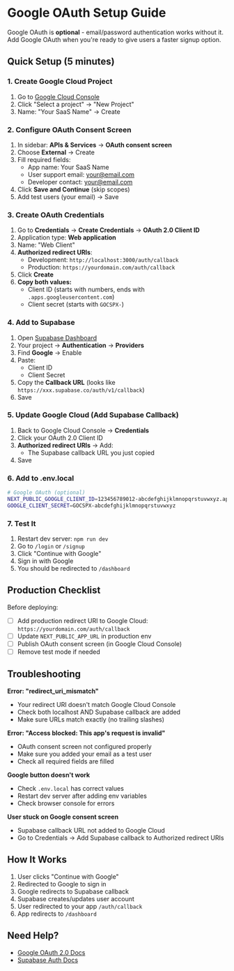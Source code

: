 # Google OAuth Setup Guide

Google OAuth is **optional** - email/password authentication works without it. Add Google OAuth when you're ready to give users a faster signup option.

## Quick Setup (5 minutes)

### 1. Create Google Cloud Project

1. Go to [Google Cloud Console](https://console.cloud.google.com)
2. Click "Select a project" → "New Project"
3. Name: "Your SaaS Name" → Create

### 2. Configure OAuth Consent Screen

1. In sidebar: **APIs & Services** → **OAuth consent screen**
2. Choose **External** → Create
3. Fill required fields:
   - App name: Your SaaS Name
   - User support email: your@email.com
   - Developer contact: your@email.com
4. Click **Save and Continue** (skip scopes)
5. Add test users (your email) → Save

### 3. Create OAuth Credentials

1. Go to **Credentials** → **Create Credentials** → **OAuth 2.0 Client ID**
2. Application type: **Web application**
3. Name: "Web Client"
4. **Authorized redirect URIs**:
   - Development: `http://localhost:3000/auth/callback`
   - Production: `https://yourdomain.com/auth/callback`
5. Click **Create**
6. **Copy both values:**
   - Client ID (starts with numbers, ends with `.apps.googleusercontent.com`)
   - Client secret (starts with `GOCSPX-`)

### 4. Add to Supabase

1. Open [Supabase Dashboard](https://supabase.com/dashboard)
2. Your project → **Authentication** → **Providers**
3. Find **Google** → Enable
4. Paste:
   - Client ID
   - Client Secret
5. Copy the **Callback URL** (looks like `https://xxx.supabase.co/auth/v1/callback`)
6. Save

### 5. Update Google Cloud (Add Supabase Callback)

1. Back to Google Cloud Console → **Credentials**
2. Click your OAuth 2.0 Client ID
3. **Authorized redirect URIs** → Add:
   - The Supabase callback URL you just copied
4. Save

### 6. Add to .env.local

```bash
# Google OAuth (optional)
NEXT_PUBLIC_GOOGLE_CLIENT_ID=123456789012-abcdefghijklmnopqrstuvwxyz.apps.googleusercontent.com
GOOGLE_CLIENT_SECRET=GOCSPX-abcdefghijklmnopqrstuvwxyz
```

### 7. Test It

1. Restart dev server: `npm run dev`
2. Go to `/login` or `/signup`
3. Click "Continue with Google"
4. Sign in with Google
5. You should be redirected to `/dashboard`

## Production Checklist

Before deploying:

- [ ] Add production redirect URI to Google Cloud: `https://yourdomain.com/auth/callback`
- [ ] Update `NEXT_PUBLIC_APP_URL` in production env
- [ ] Publish OAuth consent screen (in Google Cloud Console)
- [ ] Remove test mode if needed

## Troubleshooting

**Error: "redirect_uri_mismatch"**
- Your redirect URI doesn't match Google Cloud Console
- Check both localhost AND Supabase callback are added
- Make sure URLs match exactly (no trailing slashes)

**Error: "Access blocked: This app's request is invalid"**
- OAuth consent screen not configured properly
- Make sure you added your email as a test user
- Check all required fields are filled

**Google button doesn't work**
- Check `.env.local` has correct values
- Restart dev server after adding env variables
- Check browser console for errors

**User stuck on Google consent screen**
- Supabase callback URL not added to Google Cloud
- Go to Credentials → Add Supabase callback to Authorized redirect URIs

## How It Works

1. User clicks "Continue with Google"
2. Redirected to Google to sign in
3. Google redirects to Supabase callback
4. Supabase creates/updates user account
5. User redirected to your app `/auth/callback`
6. App redirects to `/dashboard`

## Need Help?

- [Google OAuth 2.0 Docs](https://developers.google.com/identity/protocols/oauth2)
- [Supabase Auth Docs](https://supabase.com/docs/guides/auth/social-login/auth-google)
